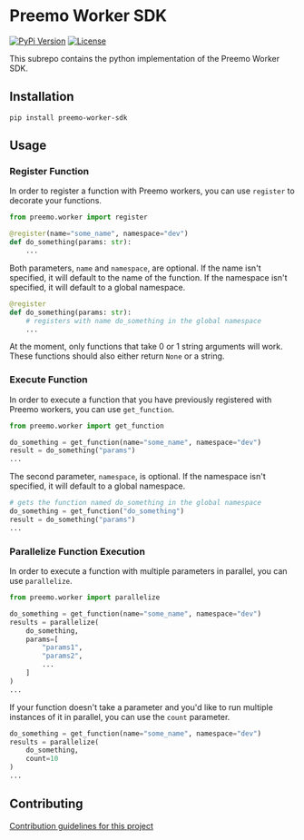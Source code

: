 # Preemo Worker SDK

[![PyPi Version](https://img.shields.io/pypi/v/preemo-worker-sdk)](https://pypi.org/project/preemo-worker-sdk/)
[![License](https://img.shields.io/github/license/Preemo-Inc/worker-sdk)](https://github.com/Preemo-Inc/worker-sdk/blob/master/python/LICENSE)

This subrepo contains the python implementation of the Preemo Worker SDK.

## Installation

```
pip install preemo-worker-sdk
```

## Usage

### Register Function

In order to register a function with Preemo workers, you can use `register` to decorate your functions.

```python
from preemo.worker import register

@register(name="some_name", namespace="dev")
def do_something(params: str):
    ...
```

Both parameters, `name` and `namespace`, are optional. If the name isn't specified, it will default to the name of the function. If the namespace isn't specified, it will default to a global namespace.

```python
@register
def do_something(params: str):
    # registers with name do_something in the global namespace
    ...
```

At the moment, only functions that take 0 or 1 string arguments will work. These functions should also either return `None` or a string.

### Execute Function

In order to execute a function that you have previously registered with Preemo workers, you can use `get_function`.

```python
from preemo.worker import get_function

do_something = get_function(name="some_name", namespace="dev")
result = do_something("params")
...
```

The second parameter, `namespace`, is optional. If the namespace isn't specified, it will default to a global namespace.

```python
# gets the function named do_something in the global namespace
do_something = get_function("do_something")
result = do_something("params")
...
```

### Parallelize Function Execution

In order to execute a function with multiple parameters in parallel, you can use `parallelize`.

```python
from preemo.worker import parallelize

do_something = get_function(name="some_name", namespace="dev")
results = parallelize(
    do_something,
    params=[
        "params1",
        "params2",
        ...
    ]
)
...
```

If your function doesn't take a parameter and you'd like to run multiple instances of it in parallel, you can use the `count` parameter.

```python
do_something = get_function(name="some_name", namespace="dev")
results = parallelize(
    do_something,
    count=10
)
...
```

<!-- TODO(adrian@preemo.io, 03/20/23): include an explanation of the result objects. They should be objects that give you access to the artifacts. -->

## Contributing

[Contribution guidelines for this project](CONTRIBUTING.md)
